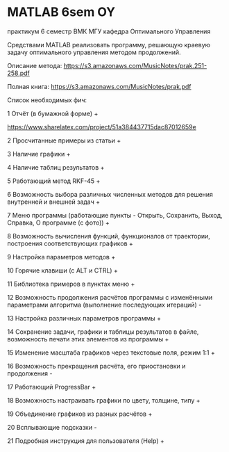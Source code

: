 MATLAB 6sem OY
===========================
практикум 6 семестр ВМК МГУ 
кафедра Оптимального Управления

Средствами MATLAB реализовать программу, решающую краевую задачу оптимального управления
методом продолжений.

Описание метода: 
https://s3.amazonaws.com/MusicNotes/prak.251-258.pdf

Полная книга:
https://s3.amazonaws.com/MusicNotes/prak.pdf

Список необходимых фич:

1 Отчёт (в бумажной форме) +

https://www.sharelatex.com/project/51a384437715dac87012659e

2 Просчитанные примеры из статьи +

3 Наличие графики +

4 Наличие таблиц результатов +

5 Работающий метод RKF-45 +

6 Возможность выбора различных численных методов для решения внутренней и внешней задач +

7 Меню программы (работающие пункты - Открыть, Сохранить, Выход, Справка, О программе (с фото)) +

8 Возможность вычисления функций, функционалов от траектории, построения соответствующих графиков +

9 Настройка параметров методов +

10 Горячие клавиши (с ALT и CTRL) +

11 Библиотека примеров в пунктах меню +

12 Возможность продолжения расчётов программы с изменёнными параметрами алгоритма (выполнение последующих итераций) -

13 Настройка различных параметров программы +

14 Сохранение задачи, графики и таблицы результатов в файле, возможность печати этих элементов из программы +

15 Изменение масштаба графиков через текстовые поля, режим 1:1 +

16 Возможность прекращения расчёта, его приостановки и продолжения -

17 Работающий ProgressBar +

18 Возможность настраивать графики по цвету, толщине, типу +

19 Объединение графиков из разных расчётов +

20 Всплывающие подсказки -

21 Подробная инструкция для пользователя (Help) +

